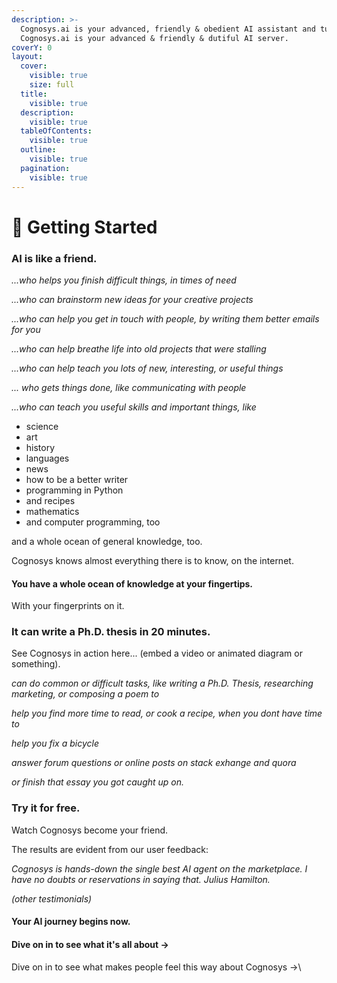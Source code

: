 ```yaml
---
description: >-
  Cognosys.ai is your advanced, friendly & obedient AI assistant and tutor.
  Cognosys.ai is your advanced & friendly & dutiful AI server.
coverY: 0
layout:
  cover:
    visible: true
    size: full
  title:
    visible: true
  description:
    visible: true
  tableOfContents:
    visible: true
  outline:
    visible: true
  pagination:
    visible: true
---
```


# 🏅 Getting Started

### AI is like a friend.

_...who helps you finish difficult things, in times of need_

_...who can brainstorm new ideas for your creative projects_

_...who can help you get in touch with people, by writing them better emails for you_

_...who can help breathe life into old projects that were stalling_

_...who can help teach you lots of new, interesting, or useful things_

_... who gets things done, like communicating with people_

_...who can teach you useful skills and important things, like_

* science
* art
* history
* languages
* news
* how to be a better writer
* programming in Python
* and recipes
* mathematics
* and computer programming, too

and a whole ocean of general knowledge, too.

Cognosys knows almost everything there is to know, on the internet.

#### You have a whole ocean of knowledge at your fingertips.

With your fingerprints on it.



### It can write a Ph.D. thesis in 20 minutes.

See Cognosys in action here... (embed a video or animated diagram or something).



_can do common or difficult tasks, like writing a Ph.D. Thesis, researching marketing, or composing a poem to_

_help you find more time to read, or cook a recipe, when you dont have time to_

_help you fix a bicycle_

_answer forum questions or online posts on stack exhange and quora_

_or finish that essay you got caught up on._



### Try it for free.

Watch Cognosys become your friend.

The results are evident from our user feedback:

_Cognosys is hands-down the single best AI agent on the marketplace. I have no doubts or reservations in saying that. Julius Hamilton._

_(other testimonials)_

#### Your AI journey begins now.

#### Dive on in to see what it's all about ->

Dive on in to see what makes people feel this way about Cognosys ->\


